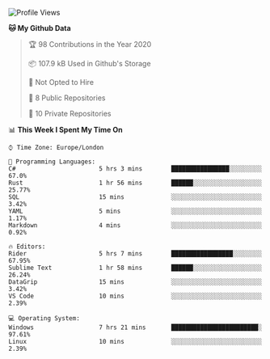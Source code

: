 <!--START_SECTION:waka-->
![Profile Views](http://img.shields.io/badge/Profile%20Views-0-blue)

**🐱 My Github Data** 

> 🏆 98 Contributions in the Year 2020
 > 
> 📦 107.9 kB Used in Github's Storage 
 > 
> 🚫 Not Opted to Hire
 > 
> 📜 8 Public Repositories
 > 
> 🔑 10 Private Repositories 

📊 **This Week I Spent My Time On** 

```text
⌚︎ Time Zone: Europe/London

💬 Programming Languages: 
C#                       5 hrs 3 mins        ████████████████░░░░░░░░░   67.0% 
Rust                     1 hr 56 mins        ██████░░░░░░░░░░░░░░░░░░░   25.77% 
SQL                      15 mins             ░░░░░░░░░░░░░░░░░░░░░░░░░   3.42% 
YAML                     5 mins              ░░░░░░░░░░░░░░░░░░░░░░░░░   1.17% 
Markdown                 4 mins              ░░░░░░░░░░░░░░░░░░░░░░░░░   0.92%

🔥 Editors: 
Rider                    5 hrs 7 mins        █████████████████░░░░░░░░   67.95% 
Sublime Text             1 hr 58 mins        ██████░░░░░░░░░░░░░░░░░░░   26.24% 
DataGrip                 15 mins             ░░░░░░░░░░░░░░░░░░░░░░░░░   3.42% 
VS Code                  10 mins             ░░░░░░░░░░░░░░░░░░░░░░░░░   2.39%

💻 Operating System: 
Windows                  7 hrs 21 mins       ████████████████████████░   97.61% 
Linux                    10 mins             ░░░░░░░░░░░░░░░░░░░░░░░░░   2.39%

```


<!--END_SECTION:waka-->